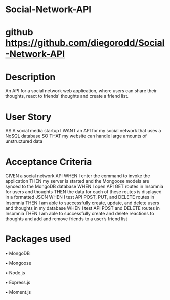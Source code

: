 # Social-Network-API

# github https://github.com/diegorodd/Social-Network-API
# Description

An API for a social network web application, where users can share their thoughts, react to friends' thoughts and create a friend list.

# User Story 

AS A social media startup
I WANT an API for my social network that uses a NoSQL database
SO THAT my website can handle large amounts of unstructured data

# Acceptance Criteria

GIVEN a social network API
WHEN I enter the command to invoke the application
THEN my server is started and the Mongoose models are synced to the MongoDB database
WHEN I open API GET routes in Insomnia for users and thoughts
THEN the data for each of these routes is displayed in a formatted JSON
WHEN I test API POST, PUT, and DELETE routes in Insomnia
THEN I am able to successfully create, update, and delete users and thoughts in my database
WHEN I test API POST and DELETE routes in Insomnia
THEN I am able to successfully create and delete reactions to thoughts and add and remove friends to a user’s friend list


# Packages used 

• MongoDB

• Mongoose

• Node.js

• Express.js

• Moment.js 


